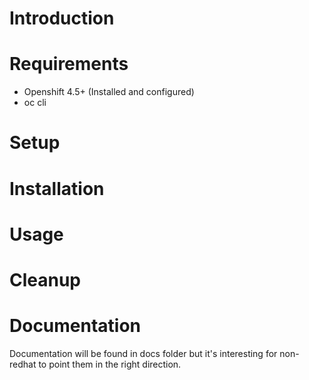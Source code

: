# Introduction

# Requirements
 - Openshift 4.5+ (Installed and configured)
 - oc cli 

# Setup

# Installation

# Usage

# Cleanup

# Documentation
Documentation will be found in docs folder but it's interesting for non-redhat to point them in the right direction.

